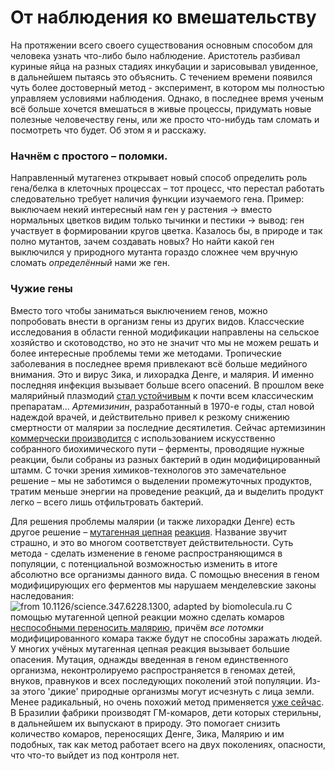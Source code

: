 # От наблюдения ко вмешательству

На протяжении всего своего существования основным способом для человека узнать что-либо было наблюдение. Аристотель разбивал куриные яйца на разных стадиях инкубации и зарисовывал увиденное, в дальнейшем пытаясь это объяснить. С течением времени появился чуть более достоверный метод - эксперимент, в котором мы полностью управляем условиями наблюдения. Однако, в последнее время ученым всё больше хочется вмешаться в живые процессы, придумать новые полезные человечеству гены, или же просто что-нибудь там сломать и посмотреть что будет. Об этом я и расскажу.

### Начнём с простого – поломки. 
Направленный мутагенез открывает новый способ определить роль гена/белка в клеточных процессах – тот процесс, что перестал работать следовательно требует наличия функции изучаемого гена. Пример: выключаем некий интересный нам ген у растения -> вместо нормальных цветков видим только тычинки и пестики -> вывод: ген участвует в формировании кругов цветка. Казалось бы, в природе и так полно мутантов, зачем создавать новых? Но найти какой ген выключился у природного мутанта гораздо сложнее чем вручную сломать _определённый_ нами же ген.

### Чужие гены
Вместо того чтобы заниматься выключением генов, можно попробовать внести в организм гены из других видов.
Классческие исследования в области генной модификации направлены на сельское хозяйство и скотоводство, но это не значит что мы не можем решать и более интересные проблемы теми же методами. 
Тропические заболевания в последнее время привлекают всё больше медийного внимания. Это и вирус Зика, и лихорадка Денге, и малярия. И именно последняя инфекция вызывает больше всего опасений. В прошлом веке малярийный плазмодий [стал устойчивым][malaria] к почти всем классическим препаратам... _Артемизинин_, разработанный в 1970-е годы, стал новой надеждой врачей, и действительно привел к резкому снижению смертности от малярии за последние десятилетия. Сейчас артемизинин [коммерчески производится][artemisinin] с использованием искусственно собранного биохимического пути – ферменты, проводящие нужные реакции, были собраны из разных бактерий в один модифицированный штамм. C точки зрения химиков-технологов это замечательное решение – мы не заботимся о выделении промежуточных продуктов, тратим меньше энергии на проведение реакций, да и выделить продукт легко – всего лишь отфильтровать бактерий. 

Для решения проблемы малярии (и также лихорадки Денге) есть другое решение – [мутагенная цепная][mcr1] [реакция][mcr2]. Название звучит страшно, и это во многом соответствует действительности. Суть метода - сделать изменение в геноме распространяющимся в популяции, с потенциальной возможностью изменить в итоге абсолютно все организмы данного вида.  С помощью внесения в геном модифицирующих его ферментов мы нарушаем менделевские законы наследования: 
![from 10.1126/science.347.6228.1300, adapted by biomolecula.ru](https://biomolecula.ru/img/content/1636/06.nasledovanie-mutacii.png)
С помощью мутагенной цепной реакции можно сделать комаров [неспособными переносить малярию][mcr3], причём *все потомки* модифицированного комара также будут не способны заражать людей. 
У многих учёных мутагенная цепная реакция вызывает большие опасения. Мутация, однажды введенная в геном единственного организма, неконтролируемо распространяется в геномах детей, внуков, правнуков и всех последующих поколений этой популяции. Из-за этого 'дикие' природные организмы могут исчезнуть с лица земли.
Менее радикальный, но очень похожий метод применяется [уже сейчас][dengue]. В Бразилии фабрики производят ГМ-комаров, дети которых стерильны, в дальнейшем их выпускают в природу. Это помогает снизить количество комаров, переносящих Денге, Зика, Малярию и им подобных, так как метод работает всего на двух поколениях, опасности, что что-то выйдет из под контроля нет.

[dogma]: https://qph.ec.quoracdn.net/main-qimg-eee77f2b58be05c964ce0c04756f2cfb
[malaria]: http://medach.pro/microbes/epidemiologiya/malyariynyie-voynyi/
[artemisinin]: https://doi.org/10.1038/nature12051
[mcr1]: https://biomolecula.ru/articles/mutagennaia-tsepnaia-reaktsiia-redaktirovanie-genomov-na-grani-fantastiki
[mcr2]: https://doi.org/10.1126/science.aaa5945
[mcr3]: https://doi.org/10.1038/nbt.3439
[dengue]: http://www.iflscience.com/health-and-medicine/gm-mosquitoes-set-be-released-brazil-combat-dengue-0/
